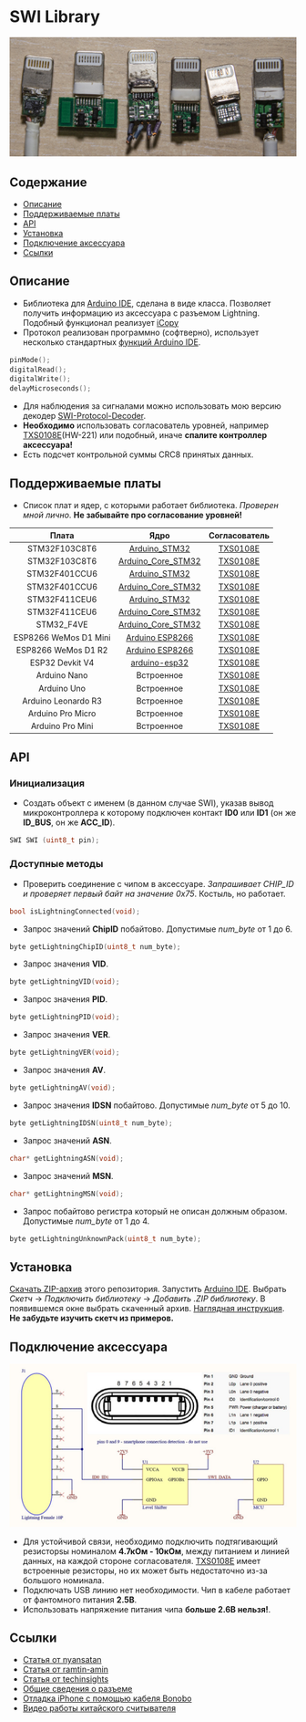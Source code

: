 # SWI Library
![Header Picture](images/header.jpg)

## Содержание
* [Описание](#описание)
* [Поддерживаемые платы](#поддерживаемые-платы)
* [API](#api)
* [Установка](#установка)
* [Подключение аксессуара](#подключение-аксессуара)
* [Ссылки](#ссылки)

## Описание
* Библиотека для [Arduino IDE](https://www.arduino.cc/en/software), сделана в виде класса. Позволяет получить информацию из аксессуара с разъемом Lightning. Подобный функционал реализует [iCopy](https://youtu.be/0udk8As7xwQ)
* Протокол реализован программно (софтверно), использует несколько стандартных [функций Arduino IDE](https://www.arduino.cc/reference/en/).
```C++
pinMode();
digitalRead();
digitalWrite();
delayMicroseconds();
```
* Для наблюдения за сигналами можно использовать мою версию декодер [SWI-Protocol-Decoder](https://github.com/S-LABc/SWI-Protocol-Decoder).
* **Необходимо** использовать согласователь уровней, например [TXS0108E](https://www.ti.com/lit/ds/symlink/txs0108e.pdf)(HW-221) или подобный, иначе **спалите контроллер аксессуара!**
* Есть подсчет контрольной суммы CRC8 принятых данных.

## Поддерживаемые платы
* Список плат и ядер, с которыми работает библиотека. *Проверен мной лично*. **Не забывайте про согласование уровней!**

| Плата | Ядро | Согласователь |
| :----: | :-------: | :-------: |
| STM32F103C8T6 | [Arduino_STM32](https://github.com/rogerclarkmelbourne/Arduino_STM32) | [TXS0108E](https://www.ti.com/lit/ds/symlink/txs0108e.pdf) |
| STM32F103C8T6 | [Arduino_Core_STM32](https://github.com/stm32duino/Arduino_Core_STM32) | [TXS0108E](https://www.ti.com/lit/ds/symlink/txs0108e.pdf) |
| STM32F401CCU6 | [Arduino_STM32](https://github.com/rogerclarkmelbourne/Arduino_STM32) | [TXS0108E](https://www.ti.com/lit/ds/symlink/txs0108e.pdf) |
| STM32F401CCU6 | [Arduino_Core_STM32](https://github.com/stm32duino/Arduino_Core_STM32) | [TXS0108E](https://www.ti.com/lit/ds/symlink/txs0108e.pdf) |
| STM32F411CEU6 | [Arduino_STM32](https://github.com/rogerclarkmelbourne/Arduino_STM32) | [TXS0108E](https://www.ti.com/lit/ds/symlink/txs0108e.pdf) |
| STM32F411CEU6 | [Arduino_Core_STM32](https://github.com/stm32duino/Arduino_Core_STM32) | [TXS0108E](https://www.ti.com/lit/ds/symlink/txs0108e.pdf) |
| STM32_F4VE | [Arduino_Core_STM32](https://github.com/stm32duino/Arduino_Core_STM32) | [TXS0108E](https://www.ti.com/lit/ds/symlink/txs0108e.pdf) |
| ESP8266 WeMos D1 Mini | [Arduino ESP8266](https://github.com/esp8266/Arduino) | [TXS0108E](https://www.ti.com/lit/ds/symlink/txs0108e.pdf) |
| ESP8266 WeMos D1 R2 | [Arduino ESP8266](https://github.com/esp8266/Arduino) | [TXS0108E](https://www.ti.com/lit/ds/symlink/txs0108e.pdf) |
| ESP32 Devkit V4 | [arduino-esp32](https://github.com/espressif/arduino-esp32) | [TXS0108E](https://www.ti.com/lit/ds/symlink/txs0108e.pdf) |
| Arduino Nano | Встроенное | [TXS0108E](https://www.ti.com/lit/ds/symlink/txs0108e.pdf) |
| Arduino Uno | Встроенное | [TXS0108E](https://www.ti.com/lit/ds/symlink/txs0108e.pdf) |
| Arduino Leonardo R3 | Встроенное | [TXS0108E](https://www.ti.com/lit/ds/symlink/txs0108e.pdf) |
| Arduino Pro Micro | Встроенное | [TXS0108E](https://www.ti.com/lit/ds/symlink/txs0108e.pdf) |
| Arduino Pro Mini | Встроенное | [TXS0108E](https://www.ti.com/lit/ds/symlink/txs0108e.pdf) |

## API

### Инициализация
* Создать объект с именем (в данном случае SWI), указав вывод микроконтроллера к которому подключен контакт **ID0** или **ID1** (он же **ID_BUS**, он же **ACC_ID**).
```C++
SWI SWI (uint8_t pin);
```

### Доступные методы
* Проверить соединение с чипом в аксессуаре. *Запрашивает CHIP_ID и проверяет первый байт на значение 0x75*. Костыль, но работает.
```C++
bool isLightningConnected(void);
```
* Запрос значений **ChipID** побайтово. Допустимые *num_byte* от 1 до 6.
```C++
byte getLightningChipID(uint8_t num_byte);
```
* Запрос значения **VID**.
```C++
byte getLightningVID(void);
```
* Запрос значения **PID**.
```C++
byte getLightningPID(void);
```
* Запрос значения **VER**.
```C++
byte getLightningVER(void);
```
* Запрос значения **AV**.
```C++
byte getLightningAV(void);
```
* Запрос значения **IDSN** побайтово. Допустимые *num_byte* от 5 до 10.
```C++
byte getLightningIDSN(uint8_t num_byte);
```
* Запрос значений **ASN**.
```C++
char* getLightningASN(void);
```
* Запрос значений **MSN**.
```C++
char* getLightningMSN(void);
```
* Запрос побайтово регистра который не описан должным образом. Допустимые *num_byte* от 1 до 4.
```C++
byte getLightningUnknownPack(uint8_t num_byte);
```

## Установка
[Скачать ZIP-архив](https://github.com/S-LABc/SWI-Lib/archive/refs/heads/main.zip) этого репозитория. Запустить [Arduino IDE](https://www.arduino.cc/en/software). Выбрать *Скетч* -> *Подключить библиотеку* -> *Добавить .ZIP библиотеку*. В появившемся окне выбрать скаченный архив. [Наглядная инструкция](https://wiki.iarduino.ru/page/Installing_libraries). **Не забудьте изучить скетч из примеров.**

## Подключение аксессуара
![Connecting Picture](images/connecting.jpg)
* Для устойчивой связи, необходимо подключить подтягивающий резисторsы номиналом **4.7кОм - 10кОм**, между питанием и линией данных, на каждой стороне согласователя. [TXS0108E](https://www.ti.com/lit/ds/symlink/txs0108e.pdf) имеет встроенные резисторы, но их может быть недостаточно из-за большого номинала.
* Подключать USB линию нет необходимости. Чип в кабеле работает от фантомного питания **2.5В**.
* Использовать напряжение питания чипа **больше 2.6В нельзя!**.

## Ссылки
* [Статья от nyansatan](https://nyansatan.github.io/lightning/)
* [Статья от ramtin-amin](http://ramtin-amin.fr/#tristar)
* [Статья от techinsights](https://www.techinsights.com/blog/systems-analysis-apple-lightning-usb-cable)
* [Общие сведения о разъеме](https://appleinsider.com/articles/13/05/09/apples-lightning-connector-finally-detailed-in-patent-filing)
* [Отладка iPhone с помощью кабеля Bonobo](https://blog.lambdaconcept.com/post/2019-10/iphone-bootrom-debug/)
* [Видео работы китайского считывателя](https://youtu.be/0udk8As7xwQ)
